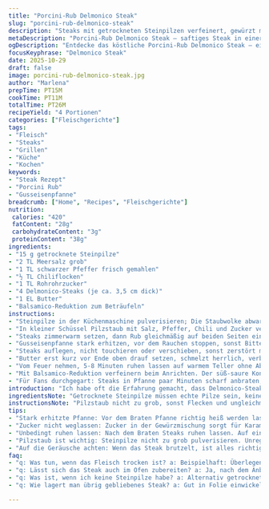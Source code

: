 ```yaml
---
title: "Porcini-Rub Delmonico Steak"
slug: "porcini-rub-delmonico-steak"
description: "Steaks mit getrockneten Steinpilzen verfeinert, gewürzt mit Meersalz, Pfeffer, Chiliflocken und Zucker. Kurz vor dem Braten Porcini fein mahlen, mit der Gewürzmischung vermengen, Steak damit einreiben und 15-25 Minuten ruhen lassen. Stark angeheizte Gusseisenpfanne bis fast zum Rauchpunkt bringen, Steaks scharf anbraten, ohne zu wenden. Butter erst kurz vor Ende zugeben, dann ruhen lassen und mit Balsamico-Reduktion servieren. Alternative Backofenmethode für durchgegarte Varianten."
metaDescription: "Porcini-Rub Delmonico Steak – saftiges Steak in einer aromatischen Gewürzmischung aus Steinpilzen und Zucker, perfekt karamellisiert"
ogDescription: "Entdecke das köstliche Porcini-Rub Delmonico Steak – eine saftige Kombination aus getrockneten Steinpilzen und Zucker für den perfekten Geschmack!"
focusKeyphrase: "Delmonico Steak"
date: 2025-10-29
draft: false
image: porcini-rub-delmonico-steak.jpg
author: "Marlena"
prepTime: PT15M
cookTime: PT11M
totalTime: PT26M
recipeYield: "4 Portionen"
categories: ["Fleischgerichte"]
tags:
- "Fleisch"
- "Steaks"
- "Grillen"
- "Küche"
- "Kochen"
keywords:
- "Steak Rezept"
- "Porcini Rub"
- "Gusseisenpfanne"
breadcrumb: ["Home", "Recipes", "Fleischgerichte"]
nutrition: 
 calories: "420"
 fatContent: "28g"
 carbohydrateContent: "3g"
 proteinContent: "38g"
ingredients:
- "15 g getrocknete Steinpilze"
- "2 TL Meersalz grob"
- "1 TL schwarzer Pfeffer frisch gemahlen"
- "½ TL Chiliflocken"
- "1 TL Rohrohrzucker"
- "4 Delmonico-Steaks (je ca. 3,5 cm dick)"
- "1 EL Butter"
- "Balsamico-Reduktion zum Beträufeln"
instructions:
- "Steinpilze in der Küchenmaschine pulverisieren; Die Staubwolke abwarten, sonst Chaos. Feinheit messen am besten durchs Gefühl, darf nicht grob bleiben."
- "In kleiner Schüssel Pilzstaub mit Salz, Pfeffer, Chili und Zucker vermischen, gut durchmischen. Zucker bringt subtile Karamellnoten später in der Pfanne, nicht weglassen."
- "Steaks zimmerwarm setzen, dann Rub gleichmäßig auf beiden Seiten einreiben. Unbedingt 15-25 Minuten liegen lassen, damit Paste greift und Fleisch aromatisiert. Frische Steaks sonst zäh."
- "Gusseisenpfanne stark erhitzen, vor dem Rauchen stoppen, sonst Bitterstoffe. Bei 3,5 cm dicke Stücke lieber zwei Stücke gleichzeitig braten, sonst Dampf statt Kruste."
- "Steaks auflegen, nicht touchieren oder verschieben, sonst zerstört man Krustenbildung. 4-6 Minuten je Seite für rare bis medium rare, je nach Dicke und Hitze. Umdrehen nur einmal, hör auf Zischen, wenn leiser wird, vorsichtig umdrehen."
- "Butter erst kurz vor Ende oben drauf setzen, schmelzt herrlich, verbrennt nicht. Früher geben verbrennt Butter und zerrt an Kruste."
- "Vom Feuer nehmen, 5-8 Minuten ruhen lassen auf warmem Teller ohne Abdecken. Rasten ist kein Luxus, sondern der Trick, damit Saft im Fleisch bleibt statt auf Schneidebrett zu landen."
- "Mit Balsamico-Reduktion verfeinern beim Anrichten. Der süß-saure Kontrast bringt Spannung, vor allem wenn Pfanne schon karamellisiert riecht."
- "Für Fans durchgegart: Steaks in Pfanne paar Minuten scharf anbraten, dann bei 200 Grad 4-6 Minuten im Ofen zu Ende garen. So verbrennt Oberfläche nicht, innen trotzdem durch."
introduction: "Ich habe oft die Erfahrung gemacht, dass Delmonico-Steaks zwar außen prima aussehen, innen aber mehlig und trocken geraten. Die Lösung? Getrocknete Steinpilze mahlen, vermischen und richtig in das Fleisch einmassieren – es ist nicht bloß Würze, sondern eine Textur- und Aromenschicht, die beim Braten herrlich karamellisiert. Zucker bringt eine dezente Süße, die im Zusammenspiel mit Chili und Meersalz eine Spannung erzeugt, die nur wenige Gewürze schaffen. Die Pfanne muss richtig heiß sein, aber nicht rauchen, sonst wird’s bitter. Das richtige Timing, vor allem das Ruhen danach, macht den Unterschied zwischen trockener Bratwurst und saftigem Steak mit schwarzer Kruste. Nur wer die Geräusche und Gerüche liest, wird verstehen, wann die Wende kommt und wann das Steak ruht. Kein Experiment mit Bastelei während des Bratens, denn die Kruste liebt absolute Ruhe und Klarheit."
ingredientsNote: "Getrocknete Steinpilze müssen echte Pilze sein, keine Ersatzprodukte aus dem Supermarkt. Wenn du keinen Steinpilz hast, kannst du getrocknete Champignons nehmen – anders, aber funktioniert. Meersalz grob statt fein, sonst zieht es zu stark Wasser heraus und zerrt die Textur. Zucker weglassen kannst du, aber dann fehlt der karamellige Kick, alternativ Honig in der Butter am Ende. Chiliflocken nach Geschmack; keine zu starke Sorte, sonst überlagert es den Pilzcharakter. Steaks müssen mindestens 3 cm dick sein, dünnere Stücke verbrennen zu schnell, brauchen andere Techniken. Butter nicht ersetzen durch Öl – kein Ersatz für Fett und Feuchtigkeit beim letzten Melting-Moment. Balsamico-Reduktion kannst du selbst machen: simpel eingekochter Balsamico mit Zucker, oder fertige, aber bitte pur und nicht dick mit Vanille oder Gewürzen vermischt."
instructionsNote: "Pilzstaub nicht zu grob, sonst Flecken und ungleichmäßige Papillenbildung beim Braten. Nach dem Reiben der Gewürzmischung 15 bis 25 Minuten einwirken lassen, je länger desto intensiver der Geschmack, aber nicht zu lange, sonst zieht zu viel Wasser aus dem Fleisch. Stark erhitzte Pfanne unbedingt vorlegen, aber Raucharm bleiben – Fenster auf, Dunstabzug an. Kein Rühren oder Drücken des Steaks während des Bratens. Einmal umdrehen, dann Ruhe bewahren. Butter erst kurz vorm Wegnehmen auflegen, schmelzen lassen, mehr nicht. In Ruhephasen keinen Deckel auflegen, sonst Kondensat macht Krusten matschig. Beim Aufschneiden auf Farbe achten – seltener die bessere Wahl. Für verfolgende Gäste, die keine rosa Steaks mögen: Nach dem Anbraten ins Backrohr, sonst verbrennt die Außenseite bei langer Pfannenzeit. Pfeifen und Brutzeln als Signale kennenlernen; Vibrationsunterschiede spüren kann jeder, der entspannt den Prozess beobachtet."
tips:
- "Stark erhitzte Pfanne: Vor dem Braten Pfanne richtig heiß werden lassen, bis fast rauchend. 3,5 cm dicke Steaks benötigen diese Hitze für die Krustenbildung. Richtiges Timing ist alles."
- "Zucker nicht weglassen: Zucker in der Gewürzmischung sorgt für Karamellnoten. Alternativ etwas Honig in der Butter verwenden. Bitterstoffe vermeiden und Geschmack intensivieren."
- "Unbedingt ruhen lassen: Nach dem Braten Steaks ruhen lassen. Auf einem warmen Teller ohne Deckel. Der Saft verteilt sich wieder im Fleisch und macht es saftig."
- "Pilzstaub ist wichtig: Steinpilze nicht zu grob pulverisieren. Unregelmäßige Stücke ergeben ungleichmäßiges Braten. Am besten im Gefühl mahlen, bis vergessen wird."
- "Auf die Geräusche achten: Wenn das Steak brutzelt, ist alles richtig. Je leiser das Zischen, desto näher ist die perfekte Wende. Jedes Geräusch kann den richtigen Zeitpunkt verraten."
faq:
- "q: Was tun, wenn das Fleisch trocken ist? a: Beispielhaft: Überlegen, ob zu lange gebraten wurde. Auch Hitze kann zu trockenem Steak führen. Immer zuerst ruhen lassen."
- "q: Lässt sich das Steak auch im Ofen zubereiten? a: Ja, nach dem Anbraten ins Backrohr. Bei 200 Grad 4-6 Minuten garen. Außenseite bleibt knackig und innen zart."
- "q: Was ist, wenn ich keine Steinpilze habe? a: Alternativ getrocknete Champignons nehmen. Anders, aber trotzdem schmackhaft. Geschmack bleibt überraschend gut."
- "q: Wie lagert man übrig gebliebenes Steak? a: Gut in Folie einwickeln, im Kühlschrank aufbewahren. Alternativ vakuumieren für längere Haltbarkeit. Aufwärmen in Pfanne oder Ofen für besten Geschmack."

---
```

